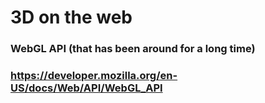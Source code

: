 # 3D on the web

### WebGL API (that has been around for a long time)
### https://developer.mozilla.org/en-US/docs/Web/API/WebGL_API